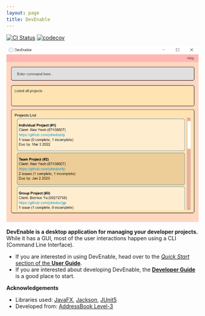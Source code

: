 ```yaml
---
layout: page
title: DevEnable
---
```


[![CI Status](https://github.com/AY2223S1-CS2103-F13-1/tp/workflows/Java%20CI/badge.svg)](https://github.com/AY2223S1-CS2103-F13-1/tp/actions)
[![codecov](https://codecov.io/gh/AY2223S1-CS2103-F13-1/tp/branch/master/graph/badge.svg?token=EZIXA3TYQA)](https://codecov.io/gh/AY2223S1-CS2103-F13-1/tp)

![Ui](images/Ui.png)

**DevEnable is a desktop application for managing your developer projects.** While it has a GUI, most of the user interactions happen using a CLI (Command Line Interface).

* If you are interested in using DevEnable, head over to the [_Quick Start_ section of the **User Guide**](UserGuide.html#quick-start).
* If you are interested about developing DevEnable, the [**Developer Guide**](DeveloperGuide.html) is a good place to start.


**Acknowledgements**

* Libraries used: [JavaFX](https://openjfx.io/), [Jackson](https://github.com/FasterXML/jackson), [JUnit5](https://github.com/junit-team/junit5)
* Developed from: [AddressBook Level-3](https://github.com/se-edu/addressbook-level3)
